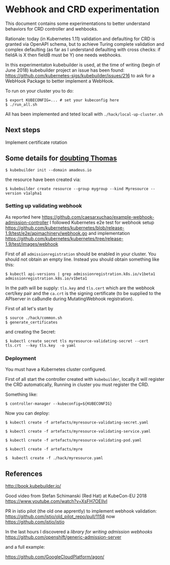 # Webhook and CRD experimentation

This document contains some experimentations to better understand behaviors for CRD controller and wehbooks. 

Rationale: today (in Kubernetes 1.11) validation and defaulting for CRD is granted via OpenAPI schema, but to achieve Turing complete validation and complex defaulting (as far as I understand defaulting with cross checks: if fieldA is X then fieldB must be Y) one needs webhooks.

In this experimentaton kubebuilder is used, at the time of writing (begin of June 2018) kubebuilder project an issue has been found: https://github.com/kubernetes-sigs/kubebuilder/issues/216 to ask for a WebHook Package to better implement a WebHook.


To run on your cluster you to do:

```shell
$ export KUBECONFIG=... # set your kubeconfig here
$ ./run_all.sh
```


All has been implemented and teted locall with `./hack/local-up-cluster.sh`

## Next steps

Implement certificate rotation


## Some details for [doubting Thomas](https://en.wikipedia.org/wiki/Doubting_Thomas)

```shell
$ kubebuilder init --domain amadeus.io
```

the resource have been created via:

```shell
$ kubebuilder create resource --group mygroup --kind Myresource --version v1alpha1
```

### Setting up validating webhook

As reported here https://github.com/caesarxuchao/example-webhook-admission-controller
I followed Kubernetes e2e test for webhook setup https://github.com/kubernetes/kubernetes/blob/release-1.9/test/e2e/apimachinery/webhook.go and implementation
https://github.com/kubernetes/kubernetes/tree/release-1.9/test/images/webhook

First of all  `admissionregistration` should be enabled in your cluster.
You should not obtain an empty line. Instead you should obtain something like this:
```shell
$ kubectl api-versions | grep admissionregistration.k8s.io/v1beta1
admissionregistration.k8s.io/v1beta1
```

In the path will be supply:
`tls.key` and `tls.cert` which are the webhook cert/key pair and the `ca.crt` is the signing certificate
(to be supplied to the APIserver in caBundle during MutatingWebhook registration).


First of all let's start by
```shell
$ source ./hack/common.sh
$ generate_certificates
```

and creating the Secret:

```shell
$ kubectl create secret tls myresource-validating-secret --cert tls.crt  --key tls.key  -o yaml
```


### Deployment

You must have a Kubernetes cluster configured.

First of all start the controller created with `kubebuilder`, locally it will register the CRD automatically, Running in cluster you must register the CRD.

Something like:

```shell
$ controller-manager --kubeconfig=${KUBECONFIG}
```

Now you can deploy:

```shell
$ kubectl create -f artefacts/myresource-validating-secret.yaml
```

```shell
$ kubectl create -f artefacts/myresource-validating-service.yaml
```

```shell
$ kubectl create -f artefacts/myresource-validating-pod.yaml
```

```shell
$ kubectl create -f artefacts/myre
```


```shell
$  kubectl create -f ./hack/myresource.yaml
```

## References

http://book.kubebuilder.io/

Good video from Stefan Schimanski (Red Hat) at KubeCon-EU 2018 https://www.youtube.com/watch?v=XsFH7OEIIvI

PR in istio pilot (the old one apprently) to implement webhook validation: https://github.com/istio/old_pilot_repo/pull/1158 now https://github.com/istio/istio

In the last hours I discovered a _library for writing admission webhooks_ https://github.com/openshift/generic-admission-server

and a full example:

https://github.com/GoogleCloudPlatform/agon/